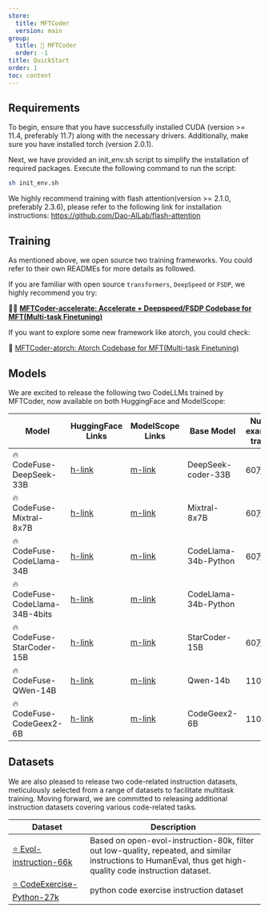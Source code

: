 ```yaml
---
store:
  title: MFTCoder
  version: main
group:
  title: 🌱 MFTCoder
  order: -1
title: QuickStart
order: 1
toc: content
---
```


## Requirements
To begin, ensure that you have successfully installed CUDA (version >= 11.4, preferably 11.7) along with the necessary drivers. Additionally, make sure you have installed torch (version 2.0.1).

Next, we have provided an init_env.sh script to simplify the installation of required packages. Execute the following command to run the script:
```bash
sh init_env.sh
```
We highly recommend training with flash attention(version >= 2.1.0, preferably 2.3.6), please refer to the following link for installation instructions: https://github.com/Dao-AILab/flash-attention


## Training
As mentioned above, we open source two training frameworks. You could refer to their own READMEs for more details as followed. 

If you are familiar with open source ```transformers```, ```DeepSpeed``` or ```FSDP```, we highly recommend you try:

🚀🚀 [**MFTCoder-accelerate: Accelerate + Deepspeed/FSDP Codebase for MFT(Multi-task Finetuning)**](./accelerate.en-US.md)


If you want to explore some new framework like atorch, you could check:

🚀 [MFTCoder-atorch: Atorch Codebase for MFT(Multi-task Finetuning)](./atorch.en-US.md)


## Models

We are excited to release the following two CodeLLMs trained by MFTCoder, now available on both HuggingFace and ModelScope:


| Model                                 | HuggingFace Links                                                         | ModelScope Links                                                                | Base Model         | Num of examples trained | Batch Size | Seq Length | 
|--------------------------------------|---------------------------------------------------------------------------|---------------------------------------------------------------------------------|----------------------|------|------------|------------|
| 🔥  CodeFuse-DeepSeek-33B        | [h-link](https://huggingface.co/codefuse-ai/CodeFuse-DeepSeek-33B)        | [m-link](https://modelscope.cn/models/codefuse-ai/CodeFuse-DeepSeek-33B)        | DeepSeek-coder-33B   | 60万  | 80         | 4096       |
| 🔥  CodeFuse-Mixtral-8x7B       | [h-link](https://huggingface.co/codefuse-ai/CodeFuse-Mixtral-8x7B)        | [m-link](https://modelscope.cn/models/codefuse-ai/CodeFuse-Mixtral-8x7B)        | Mixtral-8x7B         | 60万  | 80         | 4096       |
| 🔥  CodeFuse-CodeLlama-34B       | [h-link](https://huggingface.co/codefuse-ai/CodeFuse-CodeLlama-34B)       | [m-link](https://modelscope.cn/models/codefuse-ai/CodeFuse-CodeLlama-34B)       | CodeLlama-34b-Python | 60万  | 80         | 4096       |
| 🔥  CodeFuse-CodeLlama-34B-4bits | [h-link](https://huggingface.co/codefuse-ai/CodeFuse-CodeLlama-34B-4bits) | [m-link](https://modelscope.cn/models/codefuse-ai/CodeFuse-CodeLlama-34B-4bits) | CodeLlama-34b-Python |   |          | 4096       |
| 🔥  CodeFuse-StarCoder-15B     | [h-link](https://huggingface.co/codefuse-ai/CodeFuse-StarCoder-15B)       | [m-link](https://modelscope.cn/models/codefuse-ai/CodeFuse-StarCoder-15B)       | StarCoder-15B        | 60万  | 80         | 4096       |
| 🔥  CodeFuse-QWen-14B           | [h-link](https://huggingface.co/codefuse-ai/CodeFuse-QWen-14B)            | [m-link](https://modelscope.cn/models/codefuse-ai/CodeFuse-QWen-14B)            | Qwen-14b             | 110万                    | 256         | 4096       | 
| 🔥  CodeFuse-CodeGeex2-6B       | [h-link](https://huggingface.co/codefuse-ai/CodeFuse-CodeGeex2-6B)        | [m-link](https://modelscope.cn/models/codefuse-ai/CodeFuse-CodeGeex2-6B)        | CodeGeex2-6B         | 110万                    | 256         | 4096       | 


## Datasets
We are also pleased to release two code-related instruction datasets, meticulously selected from a range of datasets to facilitate multitask training. Moving forward, we are committed to releasing additional instruction datasets covering various code-related tasks.

| Dataset                                                                                 | Description      |
|-----------------------------------------------------------------------------------------|--------------------------------------------------------------------------------------------------------------------------------------------------------------|
| [⭐ Evol-instruction-66k](https://huggingface.co/datasets/codefuse-ai/Evol-instruction-66k)    | Based on open-evol-instruction-80k, filter out low-quality, repeated, and similar instructions to HumanEval, thus get high-quality code instruction dataset. |
| [⭐ CodeExercise-Python-27k](https://huggingface.co/datasets/codefuse-ai/CodeExercise-Python-27k) | python code exercise instruction dataset                                                                                                |

